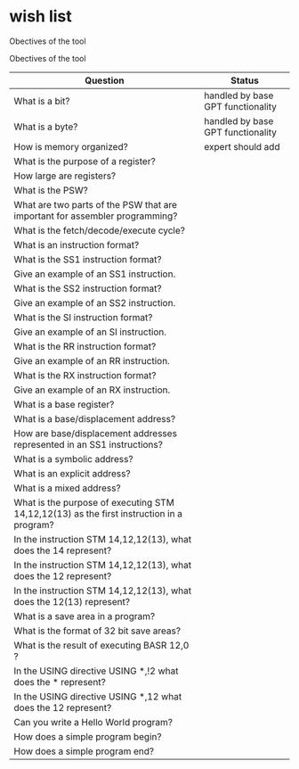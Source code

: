 
# wish list 

Obectives of the tool

Obectives of the tool

| Question                                              | Status                                              |
|-------------------------------------------------------|-----------------------------------------------------|
| What is a bit?                                        | handled by base GPT functionality                   |
| What is a byte?                                       | handled by base GPT functionality                   |
| How is memory organized?                              | expert should add                                   |
| What is the purpose of a register?                    |                                                     |
| How large are registers?                              |                                                     |
| What is the PSW?                                      |                                                     |
| What are two parts of the PSW that are important for assembler programming?|                                |
| What is the fetch/decode/execute cycle?               |                                                     |
| What is an instruction format?                        |                                                     |
| What is the SS1 instruction format?                   |                                                     |
| Give an example of an SS1 instruction.                |                                                     |
| What is the SS2 instruction format?                   |                                                     |
| Give an example of an SS2 instruction.                |                                                     |
| What is the SI instruction format?                    |                                                     |
| Give an example of an SI instruction.                 |                                                     |
| What is the RR instruction format?                    |                                                     |
| Give an example of an RR instruction.                 |                                                     |
| What is the RX instruction format?                    |                                                     |
| Give an example of an RX instruction.                 |                                                     |
| What is a base register?                              |                                                     |
| What is a base/displacement address?                  |                                                     |
| How are base/displacement addresses represented in an SS1 instructions?|                                    |
| What is a symbolic address?                           |                                                     |             
| What is an explicit address?                          |                                                     |
| What is a mixed address?                              |                                                     |
| What is the purpose of executing STM  14,12,12(13) as the first instruction in a program?|                  |
| In the instruction STM  14,12,12(13), what does the 14 represent?|                                          |
| In the instruction STM  14,12,12(13), what does the 12 represent?|                                          |
| In the instruction STM  14,12,12(13), what does the 12(13) represent?|                                      |
| What is a save area in a program?|                                                                          |
| What is the format of 32 bit save areas?|                                                                   |
| What is the result of executing BASR 12,0 ?|                                                                |
| In the USING directive USING  *,!2  what does the * represent?|                                             |
| In the USING directive USING  *,12  what does the 12 represent?|                                            |
| Can you write a Hello World program?|                                                                       |
| How does a simple program begin?|                                                                           |
| How does a simple program end?|                                                                             |
